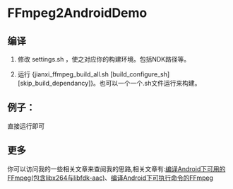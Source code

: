 # FFmpeg2AndroidDemo



## 编译
1. 修改 settings.sh ，使之对应你的构建环境。包括NDK路径等。

2. 运行 {jianxi_ffmpeg_build_all.sh [build_configure_sh] [skip_build_dependancy]}。也可以一个一个.sh文件运行来构建。

## 例子：
直接运行即可


## 更多
你可以访问我的一些相关文章来查阅我的思路,相关文章有:[编译Android下可用的FFmpeg\(包含libx264与libfdk-aac\)](http://blog.csdn.net/mabeijianxi/article/details/74544879)、[编译Android下可执行命令的FFmpeg](http://blog.csdn.net/mabeijianxi/article/details/72904694)
